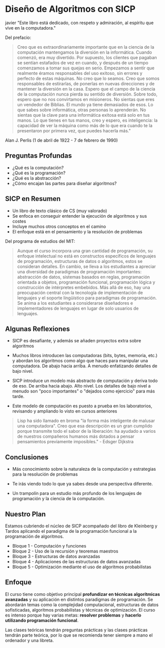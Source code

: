 # Diseño de Algoritmos con SICP 
javier
"Este libro está dedicado, con respeto y admiración, al espíritu que
vive en la computadora."

Del prefacio:

> Creo que es extraordinariamente importante que en la ciencia de la
> computación mantengamos la diversión en la informática. Cuando comenzó,
> era muy divertido. Por supuesto, los clientes que pagaban se sentían
> estafados de vez en cuando, y después de un tiempo comenzamos a tomar
> sus quejas en serio. Empezamos a sentir que realmente éramos responsables
> del uso exitoso, sin errores y perfecto de estas máquinas. No creo que
> lo seamos. Creo que somos responsables de estirarlas, de ponerlas en
> nuevas direcciones y de mantener la diversión en la casa. Espero que el
> campo de la ciencia de la computación nunca pierda su sentido de diversión.
> Sobre todo, espero que no nos convirtamos en misioneros. No sientas que
> eres un vendedor de Biblias. El mundo ya tiene demasiados de esos. Lo que
> sabes sobre informática, otras personas lo aprenderán. No sientas que la
> clave para una informática exitosa está solo en tus manos. Lo que tienes
> en tus manos, creo y espero, es inteligencia: la capacidad de ver la
> máquina como más de lo que era cuando te la presentaron por primera vez,
> que puedes hacerla más."

Alan J. Perlis (1 de abril de 1922 - 7 de febrero de 1990)

## Preguntas Profundas

* ¿Qué es la computación?
* ¿Qué es la programación?
* ¿Qué es la abstracción?
* ¿Cómo encajan las partes para diseñar algoritmos?

## SICP en Resumen

* Un libro de texto clásico de CS (muy valorado)
* Se enfoca en conseguir entender la ejecución de algoritmos y sus costes
* Incluye muchos otros conceptos en el camino
* El enfoque está en el pensamiento y la resolución de problemas

Del programa de estudios del MIT:

> Aunque el curso incorpora una gran cantidad de programación, su
> enfoque intelectual no está en constructos específicos de lenguajes de
> programación, estructuras de datos o algoritmos, estos se consideran
> detalles. En cambio, se lleva a los estudiantes a apreciar una diversidad
> de paradigmas de programación importantes: abstracción de datos, sistemas
> basados en reglas, programación orientada a objetos, programación
> funcional, programación lógica y construcción de intérpretes embebidos.
> Más allá de eso, hay una preocupación central con la tecnología de
> implementación de lenguajes y el soporte lingüístico para paradigmas de
> programación. Se anima a los estudiantes a considerarse diseñadores e
> implementadores de lenguajes en lugar de solo usuarios de lenguajes.

## Algunas Reflexiones

* SICP es desafiante, y además se añaden proyectos extra sobre algoritmos

* Muchos libros introducen las computadoras (bits, bytes, memoria, etc.) y
  abordan los algoritmos como algo que haces para manipular una computadora.
  De abajo hacia arriba. A menudo enfatizando detalles de bajo nivel.

* SICP introduce un modelo más abstracto de computación y deriva
  todo de eso. De arriba hacia abajo. Alto nivel. Los detalles de bajo nivel
  a menudo son "poco importantes" o "dejados como ejercicio" para más tarde.

* Este modelo de computación es puesto a prueba en los laboratorios, revisando
  y ampliando lo visto en cursos anteriores

> Lisp ha sido llamado en broma "la forma más inteligente de malusar una
> computadora". Creo que esa descripción es un gran cumplido porque
> transmite todo el sabor de la liberación: ha ayudado a varios de nuestros
> compañeros humanos más dotados a pensar pensamientos previamente
> imposibles." - Edsger Dijkstra


## Conclusiones

* Más conocimiento sobre la naturaleza de la computación y estrategias para
  la resolución de problemas


* Te irás viendo todo lo que ya sabes desde una
  perspectiva diferente.

* Un trampolín para un estudio más profundo de los lenguajes de programación y
  la ciencia de la computación.

## Nuestro Plan

Estamos cubriendo el núcleo de SICP acompañado del libro de Kleinberg y Tardos aplicando el paradigma de la programación funcional a la programación de algoritmos.

* Bloque 1 - Computación y funciones
* Bloque 2 - Uso de la recursión y teoremas maestros
* Bloque 3 - Estructuras de datos avanzadas
* Bloque 4 - Aplicaciones de las estructuras de datos avanzadas
* Bloque 5 - Optimización mediante el uso de algoritmos probabilistas


## Enfoque

El curso tiene como objetivo principal **profundizar en técnicas algorítmicas avanzadas** y su aplicación en distintos paradigmas de programación. Se abordarán temas como la complejidad computacional, estructuras de datos sofisticadas, algoritmos probabilistas y técnicas de optimización. El curso es intenso porque hay varias metas: **resolver problemas** y **hacerlo utilizando programación funcional**. 

Las clases teóricas tendrán preguntas prácticas y las clases prácticas tendrán parte teórica, por lo que se recomienda tener siempre a mano el ordenador y una libreta.
